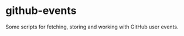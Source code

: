github-events
=============

Some scripts for fetching, storing and working with GitHub user events.
